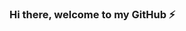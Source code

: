 ### Hi there, welcome to my GitHub ⚡

<!--
**Boowsteer/Boowsteer** is a ✨ _special_ ✨ repository because its `README.md` (this file) appears on your GitHub profile.

- ☁ I’m currently learning 
  ![Java](https://img.shields.io/badge/-Java-000000?style=flat&logo=java)

### Contact me: 

[![Java](https://img.shields.io/badge/Twitter-1DA1F2?style=for-the-badge&logo=twitter&logoColor=white)](https://www.twitter.com/denzelcode/)
